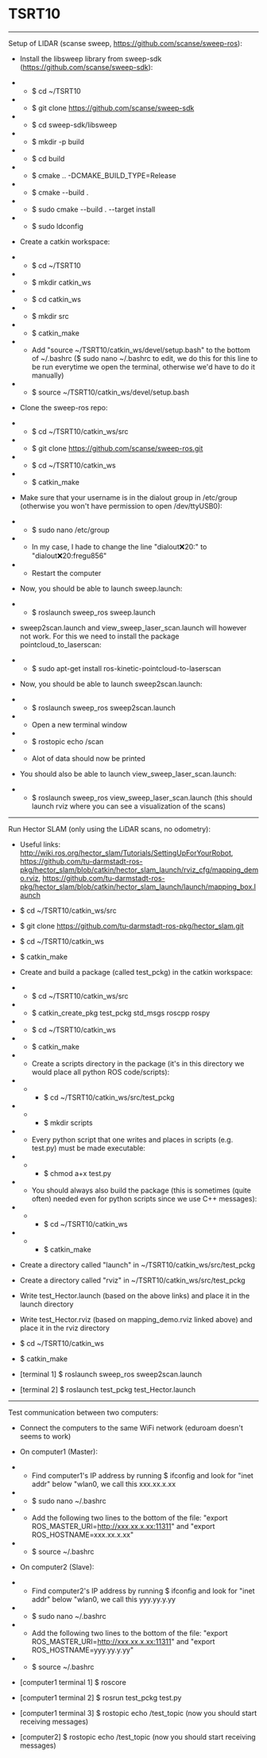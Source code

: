 # TSRT10

******
Setup of LIDAR (scanse sweep, https://github.com/scanse/sweep-ros):
- Install the libsweep library from sweep-sdk (https://github.com/scanse/sweep-sdk): 
- - $ cd ~/TSRT10
- - $ git clone https://github.com/scanse/sweep-sdk
- - $ cd sweep-sdk/libsweep
- - $ mkdir -p build
- - $ cd build
- - $ cmake .. -DCMAKE_BUILD_TYPE=Release
- - $ cmake --build .
- - $ sudo cmake --build . --target install
- - $ sudo ldconfig

- Create a catkin workspace:
- - $ cd ~/TSRT10
- - $ mkdir catkin_ws
- - $ cd catkin_ws
- - $ mkdir src
- - $ catkin_make
- - Add "source ~/TSRT10/catkin_ws/devel/setup.bash" to the bottom of ~/.bashrc ($ sudo nano ~/.bashrc to edit, we do this for this line to be run everytime we open the terminal, otherwise we'd have to do it manually)  
- - $ source ~/TSRT10/catkin_ws/devel/setup.bash
 
- Clone the sweep-ros repo:
- - $ cd ~/TSRT10/catkin_ws/src
- - $ git clone https://github.com/scanse/sweep-ros.git
- - $ cd ~/TSRT10/catkin_ws
- - $ catkin_make

- Make sure that your username is in the dialout group in /etc/group (otherwise you won't have permission to open /dev/ttyUSB0):
- - $ sudo nano /etc/group
- - In my case, I hade to change the line "dialout:x:20:" to "dialout:x:20:fregu856"
- - Restart the computer

- Now, you should be able to launch sweep.launch:
- - $ roslaunch sweep_ros sweep.launch

- sweep2scan.launch and view_sweep_laser_scan.launch will however not work. For this we need to install the package pointcloud_to_laserscan:
- - $ sudo apt-get install ros-kinetic-pointcloud-to-laserscan

- Now, you should be able to launch sweep2scan.launch:
- - $ roslaunch sweep_ros sweep2scan.launch
- - Open a new terminal window
- - $ rostopic echo /scan
- - Alot of data should now be printed

- You should also be able to launch view_sweep_laser_scan.launch:
- - $ roslaunch sweep_ros view_sweep_laser_scan.launch (this should launch rviz where you can see a visualization of the scans)

****

Run Hector SLAM (only using the LiDAR scans, no odometry):
- Useful links: http://wiki.ros.org/hector_slam/Tutorials/SettingUpForYourRobot, https://github.com/tu-darmstadt-ros-pkg/hector_slam/blob/catkin/hector_slam_launch/rviz_cfg/mapping_demo.rviz, https://github.com/tu-darmstadt-ros-pkg/hector_slam/blob/catkin/hector_slam_launch/launch/mapping_box.launch
- $ cd ~/TSRT10/catkin_ws/src
- $ git clone https://github.com/tu-darmstadt-ros-pkg/hector_slam.git
- $ cd ~/TSRT10/catkin_ws
- $ catkin_make

- Create and build a package (called test_pckg) in the catkin workspace:
- - $ cd ~/TSRT10/catkin_ws/src
- - $ catkin_create_pkg test_pckg std_msgs roscpp rospy
- - $ cd ~/TSRT10/catkin_ws
- - $ catkin_make

- - Create a scripts directory in the package (it's in this directory we would place all python ROS code/scripts):
- - - $ cd ~/TSRT10/catkin_ws/src/test_pckg
- - - $ mkdir scripts
- - Every python script that one writes and places in scripts (e.g. test.py) must be made executable:
- - - $ chmod a+x test.py
- - You should always also build the package (this is sometimes (quite often) needed even for python scripts since we use C++ messages):
- - - $ cd ~/TSRT10/catkin_ws
- - - $ catkin_make

- Create a directory called "launch" in ~/TSRT10/catkin_ws/src/test_pckg
- Create a directory called "rviz" in ~/TSRT10/catkin_ws/src/test_pckg
- Write test_Hector.launch (based on the above links) and place it in the launch directory
- Write test_Hector.rviz (based on mapping_demo.rviz linked above) and place it in the rviz directory
- $ cd ~/TSRT10/catkin_ws
- $ catkin_make
- [terminal 1] $ roslaunch sweep_ros sweep2scan.launch
- [terminal 2] $ roslaunch test_pckg test_Hector.launch

****

Test communication between two computers:

- Connect the computers to the same WiFi network (eduroam doesn't seems to work)
- On computer1 (Master):
- - Find computer1's IP address by running $ ifconfig and look for "inet addr" below "wlan0, we call this xxx.xx.x.xx
- - $ sudo nano ~/.bashrc
- - Add the following two lines to the bottom of the file: "export ROS_MASTER_URI=http://xxx.xx.x.xx:11311" and "export ROS_HOSTNAME=xxx.xx.x.xx"
- - $ source ~/.bashrc

- On computer2 (Slave):
- - Find computer2's IP address by running $ ifconfig and look for "inet addr" below "wlan0, we call this yyy.yy.y.yy
- - $ sudo nano ~/.bashrc
- - Add the following two lines to the bottom of the file: "export ROS_MASTER_URI=http://xxx.xx.x.xx:11311" and "export ROS_HOSTNAME=yyy.yy.y.yy"
- - $ source ~/.bashrc

- [computer1 terminal 1] $ roscore
- [computer1 terminal 2] $ rosrun test_pckg test.py
- [computer1 terminal 3] $ rostopic echo /test_topic (now you should start receiving messages)
- [computer2] $ rostopic echo /test_topic (now you should start receiving messages)





